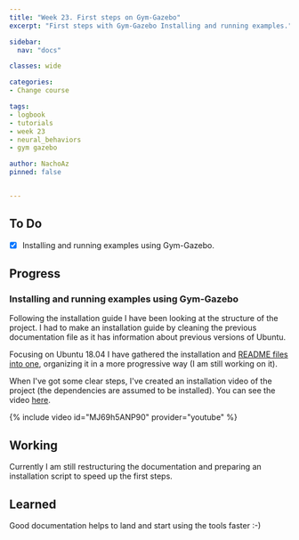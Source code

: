 ```yaml
---
title: "Week 23. First steps on Gym-Gazebo"
excerpt: "First steps with Gym-Gazebo Installing and running examples."

sidebar:
  nav: "docs"

classes: wide

categories:
- Change course

tags:
- logbook
- tutorials
- week 23
- neural_behaviors
- gym gazebo

author: NachoAz
pinned: false


---
```


## To Do

- [X] Installing and running examples using Gym-Gazebo.

## Progress

### Installing and running examples using Gym-Gazebo

Following the installation guide I have been looking at the structure of the project. I had to make an installation guide by cleaning the previous documentation file as it has information about previous versions of Ubuntu.

Focusing on Ubuntu 18.04 I have gathered the installation and [README files into one](https://github.com/RoboticsLabURJC/2019-tfm-ignacio-arranz/blob/master/gym-gazebo/README.md), organizing it in a more progressive way (I am still working on it).

When I've got some clear steps, I've created an installation video of the project (the dependencies are assumed to be installed). You can see the video [here](https://www.youtube.com/watch?v=MJ69h5ANP90&t=0s).

{% include video id="MJ69h5ANP90" provider="youtube" %}


## Working

Currently I am still restructuring the documentation and preparing an installation script to speed up the first steps.

## Learned

Good documentation helps to land and start using the tools faster :-)
